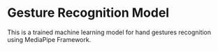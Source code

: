 # Gesture Recognition Model
This is a trained machine learning model for hand gestures recognition using MediaPipe Framework.  
